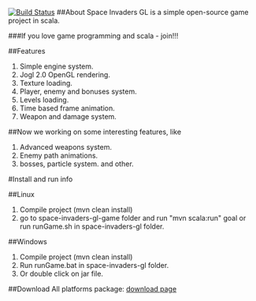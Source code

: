 [![Build Status](https://secure.travis-ci.org/xaoc3dgraph/space-invaders-gl.png)](http://travis-ci.org/xaoc3dgraph/space-invaders-gl)
##About
Space Invaders GL is a simple open-source game project in scala.

###If you love game programming and scala - join!!!

##Features
1. Simple engine system. 
2. Jogl 2.0 OpenGL rendering. 
3. Texture loading.
4. Player, enemy and bonuses system.
5. Levels loading.
6. Time based frame animation.
7. Weapon and damage system.

##Now we working on some interesting features, like
1. Advanced weapons system.
2. Enemy path animations.
3. bosses, particle system. 
and other.

#Install and run info

##Linux
1. Compile project (mvn clean install)
2. go to space-invaders-gl-game folder and run "mvn scala:run" goal or run runGame.sh in space-invaders-gl folder.

##Windows
1. Compile project (mvn clean install)
2. Run runGame.bat in space-invaders-gl folder.
3. Or double click on jar file.

##Download
All platforms package: [download page](https://github.com/xaoc3dgraph/space-invaders-gl/downloads)

